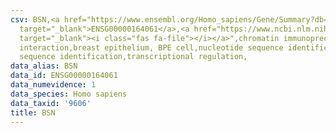 ```yaml
---
csv: BSN,<a href="https://www.ensembl.org/Homo_sapiens/Gene/Summary?db=core;g=ENSG00000164061"
  target="_blank">ENSG00000164061</a>,<a href="https://www.ncbi.nlm.nih.gov/pubmed/22863008"
  target="_blank"><i class="fas fa-file"></i></a>",chromatin immunoprecipitation assay,direct
  interaction,breast epithelium, BPE cell,nucleotide sequence identification,nucleotide
  sequence identification,transcriptional regulation,
data_alias: BSN
data_id: ENSG00000164061
data_numevidence: 1
data_species: Homo sapiens
data_taxid: '9606'
title: BSN
---
```

